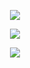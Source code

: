 <p align='center'> <img src='https://github-profile-summary-cards.vercel.app/api/cards/profile-details?username=alexsartori&theme=transparent' /> </p>

<p align='center'> <img src='https://github-readme-stats.vercel.app/api?username=alexsartori&count_private=true&show_icons=true&theme=transparent&hide_border=true'> </p>

<p align='center'> <img src='https://github-profile-trophy.vercel.app/?username=alexsartori&margin-w=5&theme=transparent' /> </p>
